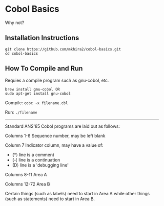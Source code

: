 # Cobol Basics

Why not?

## Installation Instructions

```
git clone https://github.com/mkhira2/cobol-basics.git
cd cobol-basics
```

## How To Compile and Run

Requies a compile program such as gnu-cobol, etc.
```
brew install gnu-cobol OR
sudo apt-get install gnu-cobol
```

Compile: `cobc -x filename.cbl`

Run: `./filename`

---------------

Standard ANS'85 Cobol programs are laid out as follows:

Columns 1-6 Sequence number, may be left blank

Column 7 Indicator column, may have a value of:
- (*) line is a comment
- (-) line is a continuation
- (D) line is a 'debugging line'

Columns 8-11 Area A

Columns 12-72 Area B

Certain things (such as labels) need to start in Area A while
other things (such as statements) need to start in Area B.
